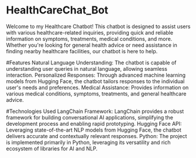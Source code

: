 # HealthCareChat_Bot
Welcome to my Healthcare Chatbot! This chatbot is designed to assist users with various healthcare-related inquiries, providing quick and reliable information on symptoms, treatments, medical conditions, and more. Whether you're looking for general health advice or need assistance in finding nearby healthcare facilities, our chatbot is here to help.

#Features
Natural Language Understanding: The chatbot is capable of understanding user queries in natural language, allowing seamless interaction.
Personalized Responses: Through advanced machine learning models from Hugging Face, the chatbot tailors responses to the individual user's needs and preferences.
Medical Assistance: Provides information on various medical conditions, symptoms, treatments, and general healthcare advice.

#Technologies Used
LangChain Framework: LangChain provides a robust framework for building conversational AI applications, simplifying the development process and enabling rapid prototyping.
Hugging Face API: Leveraging state-of-the-art NLP models from Hugging Face, the chatbot delivers accurate and contextually relevant responses.
Python: The project is implemented primarily in Python, leveraging its versatility and rich ecosystem of libraries for AI and NLP.

